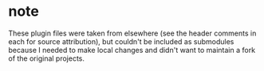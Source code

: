 # note
These plugin files were taken from elsewhere (see the header comments in each for source attribution), but couldn't be
included as submodules because I needed to make local changes and didn't want to maintain a fork of the original
projects.
